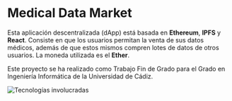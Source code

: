 # Medical Data Market

Esta aplicación descentralizada (dApp) está basada en **Ethereum**, **IPFS** y **React**. Consiste en que los usuarios permitan la venta de sus datos médicos, además de que estos mismos compren lotes de datos de otros usuarios. La moneda utilizada es el **Ether**.

Este proyecto se ha realizado como Trabajo Fin de Grado para el Grado en Ingeniería Informática de la Universidad de Cádiz.

![Tecnologías involucradas](https://i.imgur.com/JGqOsjq.png)
